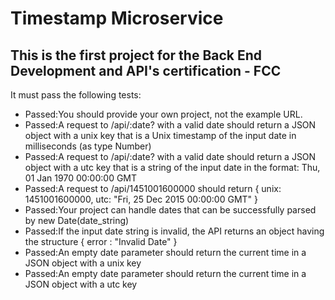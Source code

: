 # Timestamp Microservice

## This is the first project for the Back End Development and API's certification - FCC

It must pass the following tests:

- Passed:You should provide your own project, not the example URL.
- Passed:A request to /api/:date? with a valid date should return a JSON object with a unix key that is a Unix timestamp of the input date in milliseconds (as type Number)
- Passed:A request to /api/:date? with a valid date should return a JSON object with a utc key that is a string of the input date in the format: Thu, 01 Jan 1970 00:00:00 GMT
- Passed:A request to /api/1451001600000 should return { unix: 1451001600000, utc: "Fri, 25 Dec 2015 00:00:00 GMT" }
- Passed:Your project can handle dates that can be successfully parsed by new Date(date_string)
- Passed:If the input date string is invalid, the API returns an object having the structure { error : "Invalid Date" }
- Passed:An empty date parameter should return the current time in a JSON object with a unix key
- Passed:An empty date parameter should return the current time in a JSON object with a utc key
